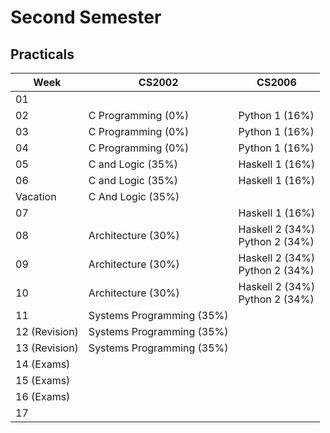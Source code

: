 # Second Semester

## Practicals

| Week          | CS2002                    | CS2006                              |
|---------------|---------------------------|-------------------------------------|
| 01            |                           |                                     |
| 02            | C Programming (0%)        | Python 1 (16%)                      |
| 03            | C Programming (0%)        | Python 1 (16%)                      |
| 04            | C Programming (0%)        | Python 1 (16%)                      |
| 05            | C and Logic (35%)         | Haskell 1 (16%)                     |
| 06            | C and Logic (35%)         | Haskell 1 (16%)                     |
| Vacation      | C And Logic (35%)         |                                     |
| 07            |                           | Haskell 1 (16%)                     |
| 08            | Architecture (30%)        | Haskell 2 (34%) <br> Python 2 (34%) |
| 09            | Architecture (30%)        | Haskell 2 (34%) <br> Python 2 (34%) |
| 10            | Architecture (30%)        | Haskell 2 (34%) <br> Python 2 (34%) |
| 11            | Systems Programming (35%) |                                     |
| 12 (Revision) | Systems Programming (35%) |                                     |
| 13 (Revision) | Systems Programming (35%) |                                     |
| 14 (Exams)    |                           |                                     |
| 15 (Exams)    |                           |                                     |
| 16 (Exams)    |                           |                                     |
| 17            |                           |                                     |
